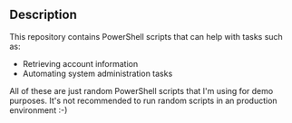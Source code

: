 ## Description

This repository contains PowerShell scripts that can help with tasks such as:

- Retrieving account information
- Automating system administration tasks

All of these are just random PowerShell scripts that I'm using for demo purposes. It's not recommended to run random scripts in an production environment :-)
